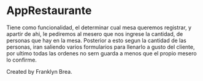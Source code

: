 # AppRestaurante

Tiene como funcionalidad, el determinar cual mesa queremos registrar, y apartir de ahi, le pediremos al mesero que nos ingrese la cantidad, de personas que hay en la mesa.
Posterior a esto segun  la cantidad de las personas, iran saliendo varios formularios para llenarlo a gusto del cliente, por ultimo todas las ordenes no sern guarda a menos
que el propio mesero lo confirme.

Created by Franklyn Brea.
